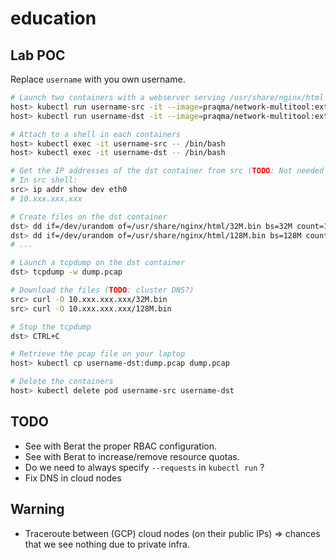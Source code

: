 # education

## Lab POC

Replace `username` with you own username.

```bash
# Launch two containers with a webserver serving /usr/share/nginx/html on port 80
host> kubectl run username-src -it --image=praqma/network-multitool:extra --overrides='{ "apiVersion": "v1", "spec": { "nodeSelector": { "kubernetes.io/hostname": "gcp-europe-west6-a-ab41.edge-net.io" }}}' --requests='cpu=100m,memory=512Mi'
host> kubectl run username-dst -it --image=praqma/network-multitool:extra --overrides='{ "apiVersion": "v1", "spec": { "nodeSelector": { "kubernetes.io/hostname": "gcp-europe-west6-a-ab41.edge-net.io" }}}' --requests='cpu=100m,memory=512Mi'

# Attach to a shell in each containers
host> kubectl exec -it username-src -- /bin/bash
host> kubectl exec -it username-dst -- /bin/bash

# Get the IP addresses of the dst container from src (TODO: Not needed if cluster DNS?)
# In src shell:
src> ip addr show dev eth0
# 10.xxx.xxx.xxx

# Create files on the dst container
dst> dd if=/dev/urandom of=/usr/share/nginx/html/32M.bin bs=32M count=1
dst> dd if=/dev/urandom of=/usr/share/nginx/html/128M.bin bs=128M count=1
# ...

# Launch a tcpdump on the dst container
dst> tcpdump -w dump.pcap

# Download the files (TODO: cluster DNS?)
src> curl -O 10.xxx.xxx.xxx/32M.bin
src> curl -O 10.xxx.xxx.xxx/128M.bin

# Stop the tcpdump
dst> CTRL+C

# Retrieve the pcap file on your laptop
host> kubectl cp username-dst:dump.pcap dump.pcap

# Delete the containers
host> kubectl delete pod username-src username-dst
```

## TODO

- See with Berat the proper RBAC configuration.
- See with Berat to increase/remove resource quotas.
- Do we need to always specify `--requests` in `kubectl run` ?
- Fix DNS in cloud nodes

## Warning

- Traceroute between (GCP) cloud nodes (on their public IPs) => chances that we see nothing due to private infra.
